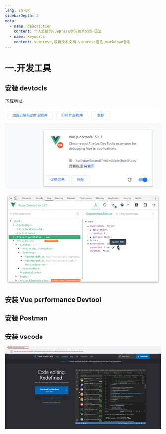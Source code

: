 ```yaml
---
lang: zh-CN
sidebarDepth: 2
meta:
  - name: description
    content: 个人总结的vuepress学习技术文档-语法
  - name: keywords
    content: vuepress,最新技术文档,vuepress语法,markdown语法
---
```


# 一.开发工具

## 安装 devtools

[下载地址](https://github.com/vuejs/devtools)

![](./9.1.png)

![](./9.2.png)

## 安装 Vue performance Devtool

## 安装 Postman

## 安装 vscode

![](./9.3.png)
